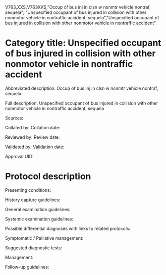 V763,XXS,V763XXS,"Occup of bus inj in clsn w nonmtr vehicle nontraf, sequela", "Unspecified occupant of bus injured in collision with other nonmotor vehicle in nontraffic accident, sequela","Unspecified occupant of bus injured in collision with other nonmotor vehicle in nontraffic accident"
# Category title: Unspecified occupant of bus injured in collision with other nonmotor vehicle in nontraffic accident

Abbreviated description: Occup of bus inj in clsn w nonmtr vehicle nontraf, sequela

Full description: Unspecified occupant of bus injured in collision with other nonmotor vehicle in nontraffic accident, sequela

Sources:

Collated by:
Collation date:

Reviewed by:
Review date:

Validated by:
Validation date:

Approval UID:

# Protocol description

Presenting conditions:

History capture guidelines:

General examination guidelines:

Systemic examination guidelines:

Possible differential diagnoses with links to related protocols:

Symptomatic / Palliative management:

Suggested diagnostic tests:

Management:

Follow-up guidelines:
